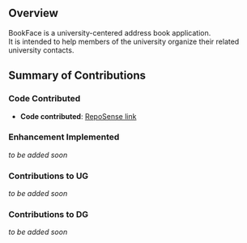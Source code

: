 ## Overview
BookFace is a university-centered address book application.<br>
It is intended to help members of the university organize their related university contacts.
## Summary of Contributions
### Code Contributed
* **Code contributed**: [RepoSense link](https://nus-cs2103-ay2223s2.github.io/tp-dashboard/?search=weekiat-douze&breakdown=true)
### Enhancement Implemented
_to be added soon_
### Contributions to UG
_to be added soon_
### Contributions to DG
_to be added soon_
